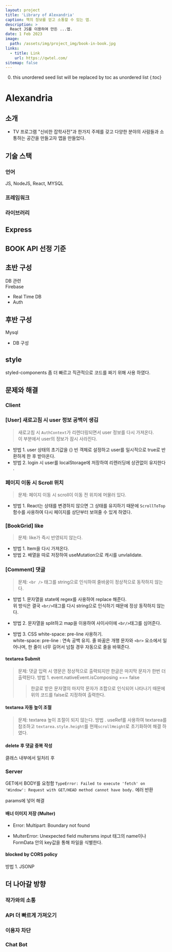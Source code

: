 ```yaml
---
layout: project
title: 'Library of Alexandria'
caption: 책의 정보를 얻고 소통할 수 있는 앱.
description: >
  React JS를 이용하여 만든 ...앱.
date: 1 Feb 2023
image: 
  path: /assets/img/project_img/book-in-book.jpg
links:
  - title: Link   
    url: https://qwtel.com/
sitemap: false
---
```


0. this unordered seed list will be replaced by toc as unordered list 
{:toc}

# Alexandria
## 소개
- TV 프로그램 "신비한 잡학사전"과 한가지 주제를 갖고 다양한 분야의 사람들과 소통하는 공간을 만들고자 앱을 만들었다.
## 기술 스택
### 언어
JS, NodeJS, React, MYSQL
### 프레임워크
### 라이브러리 

## Express

## BOOK API 선정 기준

## 초반 구성
DB 관련<br> 
Firebase
- Real Time DB
- Auth
## 후반 구성
Mysql
- DB 구성

## style
styled-components
좀 더 빠르고 직관적으로 코드를 짜기 위해 사용 하였다.

## 문제와 해결
### Client
### [User] 새로고침 시 user 정보 공백이 생김
>새로고침 시 `AuthContext`가 리렌더링되면서 user 정보를 다시 가져온다.<br>
이 부분에서 user의 정보가 잠시 사라진다.

- 방법 1. user 상태의 초기값을 {} 빈 객체로 설정하고 user를 일시적으로 true로 반환하게 한 후 받아온다.
- 방법 2. login 시 user를 localStorage에 저장하여 리렌러딩에 상관없이 유지한다 .
### 페이지 이동 시 Scroll 위치
> 문제: 페이지 이동 시 scroll이 이동 전 위치에 머물러 있다.

- 방법 1. React는 상태를 변경하지 않으면 그 상태를 유지하기 때문에 `ScrollToTop` 함수를 사용하여 다시 페이지를 상단부터 보여줄 수 있게 하였다.

### [BookGrid] like
> 문제: like가 즉시 반영되지 않는다.
- 방법 1. Item을 다시 가져온다.
- 방법 2. 배열을 따로 저장하여 useMutation으로 캐시를 unvlalidate.<br>

### [Comment] 댓글
> 문제: `<br />` 태그를 string으로 인식하여 줄바꿈이 정상적으로 동작하지 않는다.<br>
- 방법 1. 문자열을 state에 regex를 사용하여 replace 해준다.<br> 위 방식은 결국 `<br/>`태그를 다시 string으로 인식하기 때문에 정상 동작하지 않는다.<br>

- 방법 2. 문자열을 split하고 map을 이용하여 사이사이에 `<br/>`태그를 심어준다.<br>

- 방법 3. CSS white-space: pre-line 사용하기.<br> white-space: pre-line : 연속 공백 유지. 줄 바꿈은 개행 문자와 `<br>` 요소에서 일어나며, 한 줄이 너무 길어서 넘칠 경우 자동으로 줄을 바꿔준다.<br>

#### textarea Submit
> 문제: 댓글 입력 시 영문은 정상적으로 출력되지만 한글은 마지막 문자가 한번 더 출력된다.
> 방법 1. event.nativeEvent.isComposing === false
>> 한글로 받은 문자열의 마지막 문자가 조합으로 인식되어 나타나기 때문에 위의 코드를 false로 지정하여 출력한다.
#### textarea 자동 높이 조절
> 문제: textarea 높이 조절이 되지 않는다.
> 방법 . useRef를 사용하여 textarea를 참조하고 `textarea.style.height`를 현재`scrollHeight`로 초기화하여 해결 하였다.
#### delete 후 댓글 중복 작성
클래스 내부에서 일처리 후 

### Server
GET에서 BODY를 요청함 
`TypeError: Failed to execute 'fetch' on 'Window': Request with GET/HEAD method cannot have body.` 에러 반환

params에 넣어 해결

#### 배너 이미지 저장 (Multer)
- Error: Multipart: Boundary not found

- MulterError: Unexpected field
multersms input 태그의 name이나 FormData 안의 key값을 통해 파일을 식별한다.

#### blocked by CORS policy
방법 1. JSONP

## 더 나아갈 방향
### 작가와의 소통
### API 더 빠르게 가져오기
### 이용자 차단
### Chat Bot



